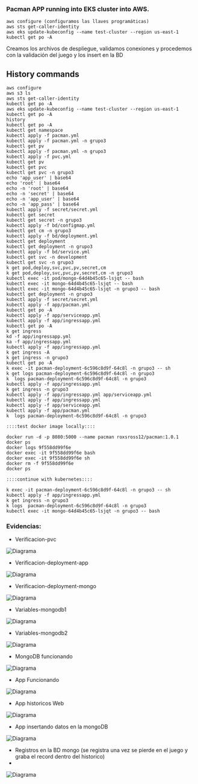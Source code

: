 ### Pacman APP running into EKS cluster into AWS.

```
aws configure (configuramos las llaves programáticas)
aws sts get-caller-identity
aws eks update-kubeconfig --name test-cluster --region us-east-1
kubectl get po -A

```

   Creamos los archivos de despliegue, validamos conexiones y procedemos con la validación del juego y los insert en la BD

## History commands

```
aws configure 
aws s3 ls
aws sts get-caller-identity
kubectl get po -A
aws eks update-kubeconfig --name test-cluster --region us-east-1
kubectl get po -A
history
kubectl get po -A
kubectl get namespace
kubectl apply -f pacman.yml
kubectl apply -f pacman.yml -n grupo3
kubectl get pv
kubectl apply -f pacman.yml -n grupo3
kubectl apply -f pvc.yml
kubectl get pv
kubectl get pvc
kubectl get pvc -n grupo3
echo 'app_user' | base64
echo 'root' | base64
echo -n 'root' | base64
echo -n 'secret' | base64
echo -n 'app_user' | base64
echo -n 'app_pass' | base64
kubectl apply -f secret/secret.yml
kubectl get secret 
kubectl get secret -n grupo3
kubectl apply -f bd/configmap.yml
kubectl get cm -n grupo3
kubectl apply -f bd/deployment.yml
kubectl get deployment
kubectl get deployment -n grupo3
kubectl apply -f bd/service.yml
kubectl get svc -n development
kubectl get svc -n grupo3
k get pod,deploy,svc,pvc,pv,secret,cm
k get pod,deploy,svc,pvc,pv,secret,cm -n grupo3
kubectl exec -it pod/mongo-64d4b45c65-lsjqt -- bash
kubectl exec -it mongo-64d4b45c65-lsjqt -- bash
kubectl exec -it mongo-64d4b45c65-lsjqt -n grupo3 -- bash
kubectl get deployment -n grupo3
kubectl apply -f secret/secret.yml
kubectl apply -f app/pacman.yml
kubectl get po -A
kubectl apply -f app/serviceapp.yml
kubectl apply -f app/ingressapp.yml
kubectl get po -A
k get ingress
kd -f app/ingressapp.yml
ka -f app/ingressapp.yml
kubectl apply -f app/ingressapp.yml
k get ingress -A
k get ingress -n grupo3
kubectl get po -A
k exec -it pacman-deployment-6c596c8d9f-64c8l -n grupo3 -- sh
k get logs pacman-deployment-6c596c8d9f-64c8l -n grupo3
k  logs pacman-deployment-6c596c8d9f-64c8l -n grupo3
kubectl apply -f app/ingressapp.yml
k get ingress -n grupo3
kubectl apply -f app/ingressapp.yml app/serviceapp.yml
kubectl apply -f app/ingressapp.yml
kubectl apply -f app/serviceapp.yml
kubectl apply -f app/pacman.yml
k  logs pacman-deployment-6c596c8d9f-64c8l -n grupo3

::::test docker image locally::::

docker run -d -p 8080:5000 --name pacman roxsross12/pacman:1.0.1
docker ps
docker logs 9f558dd99f6e
docker exec -it 9f558dd99f6e bash
docker exec -it 9f558dd99f6e sh
docker rm -f 9f558dd99f6e
docker ps

::::continue with kubernetes::::

k exec -it pacman-deployment-6c596c8d9f-64c8l -n grupo3 -- sh
kubectl apply -f app/ingressapp.yml
k get ingress -n grupo3
k logs  pacman-deployment-6c596c8d9f-64c8l -n grupo3
kubectl exec -it mongo-64d4b45c65-lsjqt -n grupo3 -- bash
```

### Evidencias:

- Verificacion-pvc
  
  
![Diagrama](./docs/Verificacion-pvc.png)

- Verificacion-deployment-app
  
![Diagrama](./docs/verificacion-deployment-app.png)

- Verificacion-deployment-mongo
  
![Diagrama](./docs/verificacion-deployment-mongo.png)

- Variables-mongodb1
  
![Diagrama](./docs/variables-micro-mongodb.png)

- Variables-mongodb2

![Diagrama](./docs/variables-mongo-db-2.png)

- MongoDB funcionando
  
![Diagrama](./docs/funcionamiento-mongodb-inside-container.png)

- App Funcionando
  
![Diagrama](./docs/app-funcionando.png)


- App historicos Web 
  
![Diagrama](./docs/historico-records-web.png)

- App insertando datos en la mongoDB
  
![Diagrama](./docs/logs-app-pacman-insert-to-mongo.png)

- Registros en la BD mongo (se registra una vez se pierde en el juego y graba el record dentro del historico)
- 
![Diagrama](./docs/mongo-db-reg.png)



